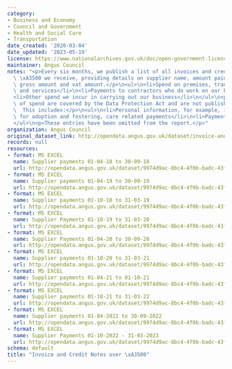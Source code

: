 ```yaml
---
category:
- Business and Economy
- Council and Government
- Health and Social Care
- Transportation
date_created: '2020-03-04'
date_updated: '2023-05-19'
license: https://www.nationalarchives.gov.uk/doc/open-government-licence/version/3/
maintainer: Angus Council
notes: "<p>Every six months, we publish a list of all invoices and credit notes over\
  \ \xA3500 we receive, providing details on supplier name, amount paid, invoice reference,\
  \ gross amount and vat amount.</p>\n<ul>\n<li>Spend on premises, transport and supplies\
  \ and services</li>\n<li>Payments to contractors who do work on our behalf</li>\n\
  <li>Other spend we incur in carrying out our business</li>\n</ul>\n<p>Some areas\
  \ of spend are covered by the Data Protection Act and are not published in full.\
  \  This includes:</p>\n<ul>\n<li>Personal information, for example, individual payments\
  \ for adoption and fostering, care related payments</li>\n<li>Payments to staff</li>\n\
  </ul>\n<p>These entries have been omitted from the report.</p>"
organization: Angus Council
original_dataset_link: http://opendata.angus.gov.uk/dataset/invoice-and-credit-notes-over-f500
records: null
resources:
- format: MS EXCEL
  name: Supplier payments 01-04-18 to 30-09-18
  url: http://opendata.angus.gov.uk/dataset/9974d9ac-8bc4-4f0b-badc-43faf9791976/resource/62fb0d14-7c8c-4f3a-8738-1c354f9a9a3a/download/cusersdunlopamdesktopopen-datacopy-of-supplier-payments-01-04-18-30-09-18.xls
- format: MS EXCEL
  name: Supplier payments 01-04-19 to 30-09-19
  url: http://opendata.angus.gov.uk/dataset/9974d9ac-8bc4-4f0b-badc-43faf9791976/resource/058f5630-3764-4b42-a97c-1d7cb58faf0c/download/cusersdunlopamdesktopopen-datacopy-of-supplier-payments-01-04-19-30-09-19.xls
- format: MS EXCEL
  name: Supplier payments 01-10-18 to 31-03-19
  url: http://opendata.angus.gov.uk/dataset/9974d9ac-8bc4-4f0b-badc-43faf9791976/resource/07a71e52-679a-4357-9231-a3a3a71826a2/download/cusersdunlopamdesktopopen-datacopy-of-supplier-payments-01-10-18-31-03-19.xls
- format: MS EXCEL
  name: Supplier Payments 01-10-19 to 31-03-20
  url: http://opendata.angus.gov.uk/dataset/9974d9ac-8bc4-4f0b-badc-43faf9791976/resource/459a1d65-b7a8-4844-aa88-510b298b324b/download/copy-of-supplier-payments-01-10-19-31-03-20.xls
- format: MS EXCEL
  name: Supplier Payments 01-04-20 to 30-09-20
  url: http://opendata.angus.gov.uk/dataset/9974d9ac-8bc4-4f0b-badc-43faf9791976/resource/16af76b5-b583-457a-b698-2375d845d823/download/copy-of-suppliers-spend-01.04.20-30.09.20.xls
- format: MS EXCEL
  name: Supplier payments 01-10-20 to 31-03-21
  url: http://opendata.angus.gov.uk/dataset/9974d9ac-8bc4-4f0b-badc-43faf9791976/resource/f3faeb88-1814-4d8f-8c72-8c51431ec6a5/download/supplier-payments-01-10-20-to-31-03-21.xls
- format: MS EXCEL
  name: Supplier payments 01-04-21 to 01-10-21
  url: http://opendata.angus.gov.uk/dataset/9974d9ac-8bc4-4f0b-badc-43faf9791976/resource/db18bd27-81c3-44c3-ac0a-4b0f2de359bc/download/supplier-payments-01-04-21-to-01-10-21.xls
- format: MS EXCEL
  name: Supplier payments 01-10-21 to 31-03-22
  url: http://opendata.angus.gov.uk/dataset/9974d9ac-8bc4-4f0b-badc-43faf9791976/resource/422ffca2-01ae-49d3-90eb-898dc99ee16f/download/supplier-payments-01-10-21-to-31-03-22.xls
- format: MS EXCEL
  name: Supplier payments 01-04-2022 to 30-09-2022
  url: http://opendata.angus.gov.uk/dataset/9974d9ac-8bc4-4f0b-badc-43faf9791976/resource/2189a516-b3d7-45ab-b425-988c0d1849d2/download/supplier-payments-01-04-2022-30-09-2022.xls
- format: MS EXCEL
  name: Supplier Payments 01-10-2022 - 31-03-2023
  url: http://opendata.angus.gov.uk/dataset/9974d9ac-8bc4-4f0b-badc-43faf9791976/resource/997dc59a-a2f3-413c-90aa-76f45bee2f30/download/supplier_payments_01-10-2022-31-03-2023.xls
schema: default
title: "Invoice and Credit Notes over \xA3500"
---
```

